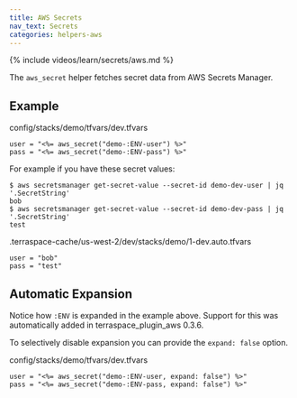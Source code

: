 ```yaml
---
title: AWS Secrets
nav_text: Secrets
categories: helpers-aws
---
```


{% include videos/learn/secrets/aws.md %}

The `aws_secret` helper fetches secret data from AWS Secrets Manager.

## Example

config/stacks/demo/tfvars/dev.tfvars

    user = "<%= aws_secret("demo-:ENV-user") %>"
    pass = "<%= aws_secret("demo-:ENV-pass") %>"

For example if you have these secret values:

    $ aws secretsmanager get-secret-value --secret-id demo-dev-user | jq '.SecretString'
    bob
    $ aws secretsmanager get-secret-value --secret-id demo-dev-pass | jq '.SecretString'
    test

.terraspace-cache/us-west-2/dev/stacks/demo/1-dev.auto.tfvars

    user = "bob"
    pass = "test"

## Automatic Expansion

Notice how `:ENV` is expanded in the example above. Support for this was automatically added in terraspace\_plugin_aws 0.3.6.

To selectively disable expansion you can provide the `expand: false` option.

config/stacks/demo/tfvars/dev.tfvars

    user = "<%= aws_secret("demo-:ENV-user, expand: false") %>"
    pass = "<%= aws_secret("demo-:ENV-pass, expand: false") %>"

